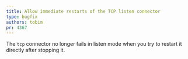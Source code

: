 ```yaml
---
title: Allow immediate restarts of the TCP listen connector
type: bugfix
authors: tobim
pr: 4367
---
```


The `tcp` connector no longer fails in listen mode when you try to restart it
directly after stopping it.
